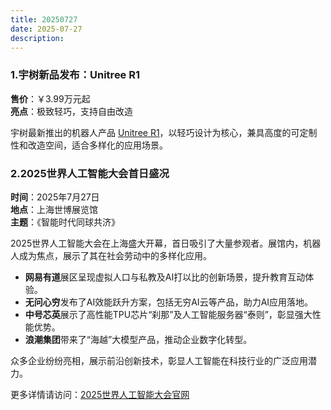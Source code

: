 ```yaml
---
title: 20250727
date: 2025-07-27
description: 
---
```


### 1.宇树新品发布：Unitree R1  
**售价**：￥3.99万元起  
**亮点**：极致轻巧，支持自由改造  

宇树最新推出的机器人产品 [Unitree R1](https://www.unitree.com/cn/R1)，以轻巧设计为核心，兼具高度的可定制性和改造空间，适合多样化的应用场景。


### 2.2025世界人工智能大会首日盛况  
**时间**：2025年7月27日  
**地点**：上海世博展览馆  
**主题**：《智能时代同球共济》  

2025世界人工智能大会在上海盛大开幕，首日吸引了大量参观者。展馆内，机器人成为焦点，展示了其在社会劳动中的多样化应用。  

- **网易有道**展区呈现虚拟人口与私教及AI打以比的创新场景，提升教育互动体验。  
- **无问心穷**发布了AI效能跃升方案，包括无穷AI云等产品，助力AI应用落地。  
- **中号芯英**展示了高性能TPU芯片“刹那”及人工智能服务器“泰则”，彰显强大性能优势。  
- **浪潮集团**带来了“海越”大模型产品，推动企业数字化转型。  

众多企业纷纷亮相，展示前沿创新技术，彰显人工智能在科技行业的广泛应用潜力。  

更多详情请访问：[2025世界人工智能大会官网](https://www.worldaic.com.cn/)
